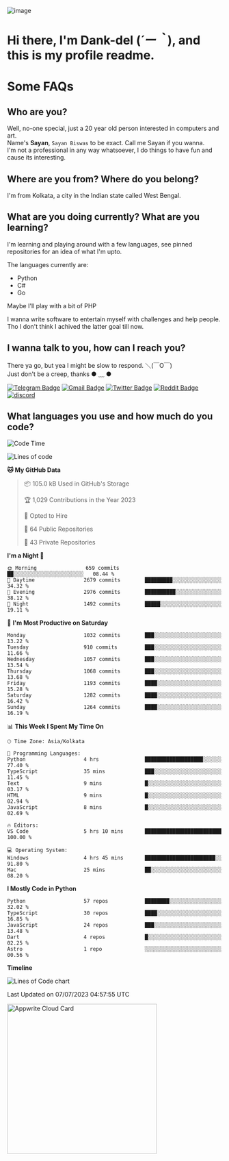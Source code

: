 ![image](https://user-images.githubusercontent.com/63096193/125182844-29f20800-e22f-11eb-8dc9-b0f2d29647bb.png)

# **Hi there, I'm Dank-del (*´ー｀*), and this is my profile readme.**
<!--  [![Profile views](https://gpvc.arturio.dev/dank-del)](https://github.com/dank-del) -->
# Some FAQs

## **Who are you?**

Well, no-one special, just a 20 year old person interested in computers and art. \
Name's **Sayan**, `Sayan Biswas` to be exact. Call me Sayan if you wanna. \
I'm not a professional in any way whatsoever, I do things to have fun and cause its interesting.

## **Where are you from? Where do you belong?**

I'm from Kolkata, a city in the Indian state called West Bengal.

## **What are you doing currently? What are you learning?**

I'm learning and playing around with a few languages, see pinned repositories for an idea of what I'm upto.

The languages currently are:

- Python
- C#
- Go

Maybe I'll play with a bit of PHP

I wanna write software to entertain myself with challenges and help people. \
Tho I don't think I achived the latter goal till now.

<!--## **Eww, I see a weeb profile.**

Can't help it, it's the best way to hide my face on this account
> Why do people hate weebs .-.

## **Cool, what more interests you?**

My interests are quite, weird. They're scattered all over the place. \
I've been fascinated by music and have studied it since the age of 6, I've performed on stage and on air but yeah now I've been away from that. I specialize in key instruments. \
Another thing that interests me is Media Production, aka, working with audio, video and broadcasting media.

> I just like art in general. also feeds the reason of me being obsessed with Japanese drawings (⋟ ﹏ ⋞)-->

## **I wanna talk to you, how can I reach you?**

There ya go, but yea I might be slow to respond. ＼(￣O￣) \
Just don't be a creep, thanks ● ﹏ ●

[![Telegram Badge](https://img.shields.io/badge/-dank_as_fuck-1ca0f1?style=flat-square&logo=telegram&logoColor=white&link=https://t.me/dank_as_fuck)](https://t.me/dank_as_fuck)
[![Gmail Badge](https://img.shields.io/badge/-sayan@asia.com-c14438?style=flat-square&logo=Gmail&logoColor=white&link=mailto:sayan@asia.com)](mailto:sayan@asia.com)
[![Twitter Badge](https://img.shields.io/twitter/follow/TheDankDel?style=social)](https://twitter.com/TheDankDel)
[![Reddit Badge](https://img.shields.io/reddit/user-karma/combined/dank_as_fuck_?style=social)](https://www.reddit.com/user/dank_as_fuck_/)
[![discord](https://discord-md-badge.vercel.app/api/shield/506536929152466945?style=social)](https://discordapp.com/users/506536929152466945)

## **What languages you use and how much do you code?**

<!--START_SECTION:waka-->
![Code Time](http://img.shields.io/badge/Code%20Time-1%2C181%20hrs%2035%20mins-blue)

![Lines of code](https://img.shields.io/badge/From%20Hello%20World%20I%27ve%20Written-4.6%20million%20lines%20of%20code-blue)

**🐱 My GitHub Data** 

> 📦 105.0 kB Used in GitHub's Storage 
 > 
> 🏆 1,029 Contributions in the Year 2023
 > 
> 💼 Opted to Hire
 > 
> 📜 64 Public Repositories 
 > 
> 🔑 43 Private Repositories 
 > 
**I'm a Night 🦉** 

```text
🌞 Morning                659 commits         ██░░░░░░░░░░░░░░░░░░░░░░░   08.44 % 
🌆 Daytime                2679 commits        █████████░░░░░░░░░░░░░░░░   34.32 % 
🌃 Evening                2976 commits        ██████████░░░░░░░░░░░░░░░   38.12 % 
🌙 Night                  1492 commits        █████░░░░░░░░░░░░░░░░░░░░   19.11 % 
```
📅 **I'm Most Productive on Saturday** 

```text
Monday                   1032 commits        ███░░░░░░░░░░░░░░░░░░░░░░   13.22 % 
Tuesday                  910 commits         ███░░░░░░░░░░░░░░░░░░░░░░   11.66 % 
Wednesday                1057 commits        ███░░░░░░░░░░░░░░░░░░░░░░   13.54 % 
Thursday                 1068 commits        ███░░░░░░░░░░░░░░░░░░░░░░   13.68 % 
Friday                   1193 commits        ████░░░░░░░░░░░░░░░░░░░░░   15.28 % 
Saturday                 1282 commits        ████░░░░░░░░░░░░░░░░░░░░░   16.42 % 
Sunday                   1264 commits        ████░░░░░░░░░░░░░░░░░░░░░   16.19 % 
```


📊 **This Week I Spent My Time On** 

```text
🕑︎ Time Zone: Asia/Kolkata

💬 Programming Languages: 
Python                   4 hrs               ███████████████████░░░░░░   77.40 % 
TypeScript               35 mins             ███░░░░░░░░░░░░░░░░░░░░░░   11.45 % 
Text                     9 mins              █░░░░░░░░░░░░░░░░░░░░░░░░   03.17 % 
HTML                     9 mins              █░░░░░░░░░░░░░░░░░░░░░░░░   02.94 % 
JavaScript               8 mins              █░░░░░░░░░░░░░░░░░░░░░░░░   02.69 % 

🔥 Editors: 
VS Code                  5 hrs 10 mins       █████████████████████████   100.00 % 

💻 Operating System: 
Windows                  4 hrs 45 mins       ███████████████████████░░   91.80 % 
Mac                      25 mins             ██░░░░░░░░░░░░░░░░░░░░░░░   08.20 % 
```

**I Mostly Code in Python** 

```text
Python                   57 repos            ████████░░░░░░░░░░░░░░░░░   32.02 % 
TypeScript               30 repos            ████░░░░░░░░░░░░░░░░░░░░░   16.85 % 
JavaScript               24 repos            ███░░░░░░░░░░░░░░░░░░░░░░   13.48 % 
Dart                     4 repos             █░░░░░░░░░░░░░░░░░░░░░░░░   02.25 % 
Astro                    1 repo              ░░░░░░░░░░░░░░░░░░░░░░░░░   00.56 % 
```



**Timeline**

![Lines of Code chart](https://raw.githubusercontent.com/Dank-del/Dank-del/main/assets/bar_graph.png)


 Last Updated on 07/07/2023 04:57:55 UTC
<!--END_SECTION:waka-->

<!--## **Can I stalk your spotify?**

Um sure.

![OwO Spotify](https://spotify-recently-played-readme.vercel.app/api?user=31fdrsslnr7nvq4ytqwtw7c4rxfm&count=5)-->

<a href="https://cloud.appwrite.io/card/64773257171d49803c27">
	<img width="350" src="https://cloud.appwrite.io/v1/cards/cloud?userId=64773257171d49803c27" alt="Appwrite Cloud Card" />
</a>
